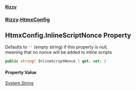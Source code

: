 #### [Rizzy](index.md 'index')
### [Rizzy](Rizzy.md 'Rizzy').[HtmxConfig](Rizzy.HtmxConfig.md 'Rizzy.HtmxConfig')

## HtmxConfig.InlineScriptNonce Property

Defaults to `''` (empty string) if this property is null,  
meaning that no nonce will be added to inline scripts

```csharp
public string? InlineScriptNonce { get; set; }
```

#### Property Value
[System.String](https://docs.microsoft.com/en-us/dotnet/api/System.String 'System.String')